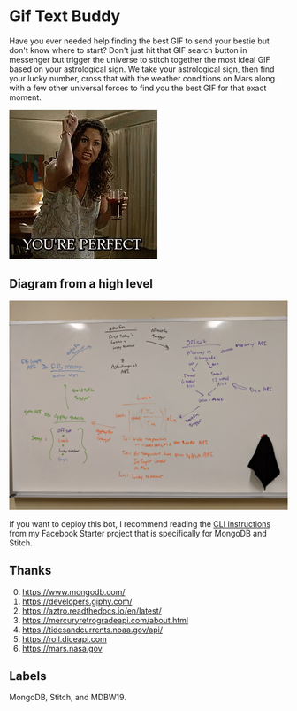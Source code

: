# Gif Text Buddy

Have you ever needed help finding the best GIF to send your bestie but don't know where to start?  Don't just hit that GIF search button in messenger but trigger the universe to stitch together the most ideal GIF based on your astrological sign.  We take your astrological sign, then find your lucky number, cross that with the weather conditions on Mars along with a few other universal forces to find you the best GIF for that exact moment.

![Maya from Speechless saying "You're Perfect"](https://raw.githubusercontent.com/jjdharmaraj/gif-text-buddy/master/images/speechless.gif)

## Diagram from a high level

![The different steps of the machine](https://raw.githubusercontent.com/jjdharmaraj/gif-text-buddy/master/images/diagram.jpg)

If you want to deploy this bot, I recommend reading the [CLI Instructions](https://github.com/jjdharmaraj/stitch-fb-starter/blob/master/FBInstructionsStitchCLI.md) from my Facebook Starter project that is specifically for MongoDB and Stitch.

## Thanks

0. https://www.mongodb.com/
1. https://developers.giphy.com/
2. https://aztro.readthedocs.io/en/latest/
3. https://mercuryretrogradeapi.com/about.html
4. https://tidesandcurrents.noaa.gov/api/
5. https://roll.diceapi.com
6. https://mars.nasa.gov

## Labels
MongoDB, Stitch, and MDBW19.